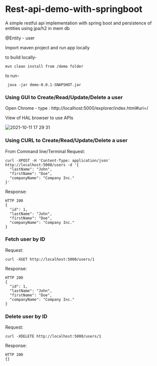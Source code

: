 # Rest-api-demo-with-springboot
A simple restful api implementation with spring boot and  persistence of entities using jpa/h2 in mem db

@Entity - user

Import maven project and run app locally


to build locally-

```
mvn clean install from /demo folder
```

to run-

```
 java -jar demo-0.0.1-SNAPSHOT.jar

```
  
### Using GUI to Create/Read/Update/Delete a user
Open Chrome - type :  http://localhost:5000/explorer/index.html#uri=/

View of  HAL browser to use APIs

![2021-10-11 17 29 31](https://user-images.githubusercontent.com/45326874/136857800-fa484ebd-b33d-4ca9-bcd9-2534899778cf.png)


### Using CURL to Create/Read/Update/Delete a user

From Command line/Terminal
Request:
```
curl -XPOST -H 'Content-Type: application/json' http://localhost:5000/users -d '{
  "lastName": "John",
  "firstName": "Doe",
  "companyName": "Company Inc."
}'
```
 
Response:
```
HTTP 200
{
  "id": 1,
  "lastName": "John",
  "firstName": "Doe",
  "companyName": "Company Inc."
}
```

### Fetch user by ID
Request:
```
curl -XGET http://localhost:5000/users/1
```

Response:
```
HTTP 200
{
  "id": 1,
  "lastName": "John",
  "firstName": "Doe",
  "companyName": "Company Inc."
}
```
### Delete user by ID
Request:
```
curl -XDELETE http://localhost:5000/users/1
```

Response:
```
HTTP 200
{}
```
